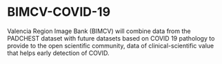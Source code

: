 # BIMCV-COVID-19
Valencia Region Image Bank (BIMCV) will combine data from the PADCHEST dataset with future datasets based on COVID 19 pathology to provide to the open scientific community, data of clinical-scientific value that helps early detection of COVID.

